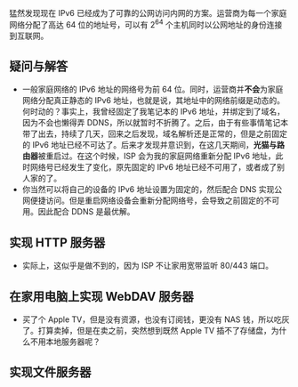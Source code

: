 猛然发现现在 IPv6 已经成为了可靠的公网访问内网的方案。运营商为每一个家庭网络分配了高达 64 位的地址号，可以有 $2^{64}$ 个主机同时以公网地址的身份连接到互联网。

## 疑问与解答

- 一般家庭网络的 IPv6 地址的网络号为前 64 位。同时，运营商并**不会**为家庭网络分配真正静态的 IPv6 地址，也就是说，其地址中的网络前缀是动态的。何时动的？事实上，我曾经固定了我笔记本的 IPv6 地址，并绑定到了域名，因为不会也懒得弄 DDNS，所以就暂时不折腾了。之后，由于有些事情笔记本带了出去，持续了几天，回来之后发现，域名解析还是正常的，但是之前固定的 IPv6 地址已经不可达了。后来才发现并意识到，在这几天期间，**光猫与路由器**被重启过。在这个时候，ISP 会为我的家庭网络重新分配 IPv6 地址，此时网络号已经发生了变化，原先固定的 IPv6 地址已经不可用了，或者成了别人家的了。
- 你当然可以将自己的设备的 IPv6 地址设置为固定的，然后配合 DNS 实现公网便捷访问。但是重启网络设备会重新分配网络号，会导致之前固定的不可用。因此配合 DDNS 是最优解。

## 实现 HTTP 服务器

- 实际上，这似乎是做不到的，因为 ISP 不让家用宽带监听 80/443 端口。
## 在家用电脑上实现 WebDAV 服务器

- 买了个 Apple TV，但是没有资源，也没有订阅钱，更没有 NAS 钱，所以吃灰了。打算卖掉，但是在卖之前，突然想到既然 Apple TV 插不了存储盘，为什么不用本地服务器呢？

## 实现文件服务器


